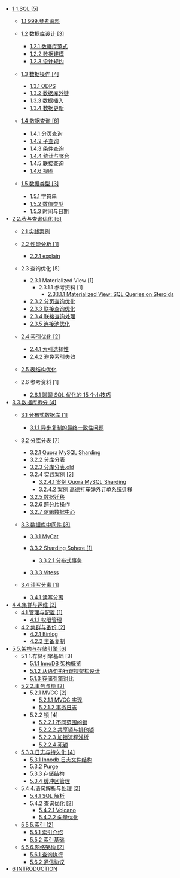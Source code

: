   - [1 1.SQL [5]](/1.SQL/README.md)
    - [1.1 999.参考资料](/1.SQL/999.参考资料/README.md)
      
    - [1.2 数据库设计 [3]](/1.SQL/数据库设计/README.md)
      - [1.2.1 数据库范式](/1.SQL/数据库设计/数据库范式.md)
      - [1.2.2 数据建模](/1.SQL/数据库设计/数据建模.md)
      - [1.2.3 设计规约](/1.SQL/数据库设计/设计规约.md)
    - [1.3 数据操作 [4]](/1.SQL/数据操作/README.md)
      - [1.3.1 ODPS](/1.SQL/数据操作/ODPS.md)
      - [1.3.2 数据库外键](/1.SQL/数据操作/数据库外键.md)
      - [1.3.3 数据插入](/1.SQL/数据操作/数据插入.md)
      - [1.3.4 数据更新](/1.SQL/数据操作/数据更新.md)
    - [1.4 数据查询 [6]](/1.SQL/数据查询/README.md)
      - [1.4.1 分页查询](/1.SQL/数据查询/分页查询.md)
      - [1.4.2 子查询](/1.SQL/数据查询/子查询.md)
      - [1.4.3 条件查询](/1.SQL/数据查询/条件查询.md)
      - [1.4.4 统计与聚合](/1.SQL/数据查询/统计与聚合.md)
      - [1.4.5 联接查询](/1.SQL/数据查询/联接查询.md)
      - [1.4.6 视图](/1.SQL/数据查询/视图.md)
    - [1.5 数据类型 [3]](/1.SQL/数据类型/README.md)
      - [1.5.1 字符串](/1.SQL/数据类型/字符串.md)
      - [1.5.2 数值类型](/1.SQL/数据类型/数值类型.md)
      - [1.5.3 时间与日期](/1.SQL/数据类型/时间与日期.md)
  - [2 2.表与查询优化 [6]](/2.表与查询优化/README.md)
    - [2.1 实践案例](/2.表与查询优化/实践案例/README.md)
      
    - [2.2 性能分析 [1]](/2.表与查询优化/性能分析/README.md)
      - [2.2.1 explain](/2.表与查询优化/性能分析/explain.md)
    - 2.3 查询优化 [5]
      - 2.3.1 Materialized View [1]
        - 2.3.1.1 参考资料 [1]
          - [2.3.1.1.1 Materialized View: SQL Queries on Steroids](/2.表与查询优化/查询优化/Materialized%20View/.more/2022-Materialized%20View:%20SQL%20Queries%20on%20Steroids.md)
      - [2.3.2 分页查询优化](/2.表与查询优化/查询优化/分页查询优化.md)
      - [2.3.3 联接查询优化](/2.表与查询优化/查询优化/联接查询优化.md)
      - [2.3.4 联接查询处理](/2.表与查询优化/查询优化/联接查询处理.md)
      - [2.3.5 连接池优化](/2.表与查询优化/查询优化/连接池优化.md)
    - [2.4 索引优化 [2]](/2.表与查询优化/索引优化/README.md)
      - [2.4.1 索引选择性](/2.表与查询优化/索引优化/索引选择性.md)
      - [2.4.2 避免索引失效](/2.表与查询优化/索引优化/避免索引失效.md)
    - [2.5 表结构优化](/2.表与查询优化/表结构优化/README.md)
      
    - 2.6 参考资料 [1]
      - [2.6.1 聊聊 SQL 优化的 15 个小技巧](/2.表与查询优化/.more/聊聊%20SQL%20优化的%2015%20个小技巧.md)
  - [3 3.数据库拆分 [4]](/3.数据库拆分/README.md)
    - [3.1 分布式数据库 [1]](/3.数据库拆分/分布式数据库/README.md)
      - [3.1.1 异步复制的最终一致性问题](/3.数据库拆分/分布式数据库/异步复制的最终一致性问题.md)
    - [3.2 分库分表 [7]](/3.数据库拆分/分库分表/README.md)
      - [3.2.1 Quora MySQL Sharding](/3.数据库拆分/分库分表/Quora%20MySQL%20Sharding.md)
      - [3.2.2 分库分表](/3.数据库拆分/分库分表/分库分表.md)
      - [3.2.3 分库分表.old](/3.数据库拆分/分库分表/分库分表.old.md)
      - 3.2.4 实践案例 [2]
        - [3.2.4.1 案例 Quora MySQL Sharding](/3.数据库拆分/分库分表/实践案例/案例-Quora%20MySQL%20Sharding.md)
        - [3.2.4.2 案例 高德打车弹外订单系统迁移](/3.数据库拆分/分库分表/实践案例/案例-高德打车弹外订单系统迁移.md)
      - [3.2.5 数据迁移](/3.数据库拆分/分库分表/数据迁移.md)
      - [3.2.6 跨分片操作](/3.数据库拆分/分库分表/跨分片操作.md)
      - [3.2.7 逻辑数据中心](/3.数据库拆分/分库分表/逻辑数据中心.md)
    - [3.3 数据库中间件 [3]](/3.数据库拆分/数据库中间件/README.md)
      - [3.3.1 MyCat](/3.数据库拆分/数据库中间件/MyCat/README.md)
        
      - [3.3.2 Sharding Sphere [1]](/3.数据库拆分/数据库中间件/Sharding-Sphere/README.md)
        - [3.3.2.1 分布式事务](/3.数据库拆分/数据库中间件/Sharding-Sphere/分布式事务.md)
      - [3.3.3 Vitess](/3.数据库拆分/数据库中间件/Vitess/README.md)
        
    - [3.4 读写分离 [1]](/3.数据库拆分/读写分离/README.md)
      - [3.4.1 读写分离](/3.数据库拆分/读写分离/读写分离.md)
  - [4 4.集群与运维 [2]](/4.集群与运维/README.md)
    - [4.1 管理与配置 [1]](/4.集群与运维/管理与配置/README.md)
      - [4.1.1 权限管理](/4.集群与运维/管理与配置/权限管理.md)
    - [4.2 集群与备份 [2]](/4.集群与运维/集群与备份/README.md)
      - [4.2.1 Binlog](/4.集群与运维/集群与备份/Binlog.md)
      - [4.2.2 主备复制](/4.集群与运维/集群与备份/主备复制.md)
  - [5 5.架构与存储引擎 [6]](/5.架构与存储引擎/README.md)
    - 5.1 1.存储引擎基础 [3]
      - [5.1.1 InnoDB 架构概览](/5.架构与存储引擎/1.存储引擎基础/InnoDB%20架构概览.md)
      - [5.1.2 从语句执行窥探架构设计](/5.架构与存储引擎/1.存储引擎基础/从语句执行窥探架构设计.md)
      - [5.1.3 存储引擎对比](/5.架构与存储引擎/1.存储引擎基础/存储引擎对比.md)
    - [5.2 2.事务与锁 [2]](/5.架构与存储引擎/2.事务与锁/README.md)
      - 5.2.1 MVCC [2]
        - [5.2.1.1 MVCC 实现](/5.架构与存储引擎/2.事务与锁/MVCC/MVCC%20实现.md)
        - [5.2.1.2 事务日志](/5.架构与存储引擎/2.事务与锁/MVCC/事务日志.md)
      - 5.2.2 锁 [4]
        - [5.2.2.1 不同范围的锁](/5.架构与存储引擎/2.事务与锁/锁/不同范围的锁.md)
        - [5.2.2.2 共享锁与排他锁](/5.架构与存储引擎/2.事务与锁/锁/共享锁与排他锁.md)
        - [5.2.2.3 加锁流程浅析](/5.架构与存储引擎/2.事务与锁/锁/加锁流程浅析.md)
        - [5.2.2.4 死锁](/5.架构与存储引擎/2.事务与锁/锁/死锁.md)
    - [5.3 3.日志与持久化 [4]](/5.架构与存储引擎/3.日志与持久化/README.md)
      - [5.3.1 Innodb 日志文件结构](/5.架构与存储引擎/3.日志与持久化/Innodb%20日志文件结构.md)
      - [5.3.2 Purge](/5.架构与存储引擎/3.日志与持久化/Purge.md)
      - [5.3.3 存储结构](/5.架构与存储引擎/3.日志与持久化/存储结构.md)
      - [5.3.4 缓冲区管理](/5.架构与存储引擎/3.日志与持久化/缓冲区管理.md)
    - [5.4 4.语句解析与处理 [2]](/5.架构与存储引擎/4.语句解析与处理/README.md)
      - [5.4.1 SQL 解析](/5.架构与存储引擎/4.语句解析与处理/SQL%20解析.md)
      - 5.4.2 查询优化 [2]
        - [5.4.2.1 Volcano](/5.架构与存储引擎/4.语句解析与处理/查询优化/Volcano.md)
        - [5.4.2.2 向量优化](/5.架构与存储引擎/4.语句解析与处理/查询优化/向量优化.md)
    - [5.5 5.索引 [2]](/5.架构与存储引擎/5.索引/README.md)
      - [5.5.1 索引介绍](/5.架构与存储引擎/5.索引/索引介绍.md)
      - [5.5.2 索引基础](/5.架构与存储引擎/5.索引/索引基础.md)
    - [5.6 6.网络架构 [2]](/5.架构与存储引擎/6.网络架构/README.md)
      - [5.6.1 查询执行](/5.架构与存储引擎/6.网络架构/查询执行.md)
      - [5.6.2 通信协议](/5.架构与存储引擎/6.网络架构/通信协议.md)
  - [6 INTRODUCTION](/INTRODUCTION.md)